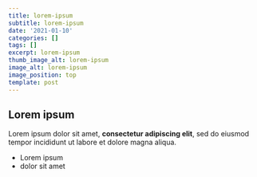 ```yaml
---
title: lorem-ipsum
subtitle: lorem-ipsum
date: '2021-01-10'
categories: []
tags: []
excerpt: lorem-ipsum
thumb_image_alt: lorem-ipsum
image_alt: lorem-ipsum
image_position: top
template: post
---
```

## Lorem ipsum

Lorem ipsum dolor sit amet, **consectetur adipiscing elit**, sed do eiusmod tempor incididunt ut labore et dolore magna aliqua.

- Lorem ipsum
- dolor sit amet